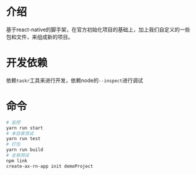 # 介绍

基于react-native的脚手架，在官方初始化项目的基础上，加上我们自定义的一些包和文件，来组成新的项目。

# 开发依赖

依赖`taskr`工具来进行开发，依赖node的`--inspect`进行调试

# 命令

```bash
# 监控
yarn run start
# 本目录测试
yarn run test
# 打包
yarn run build
# 全局测试
npm link
create-ax-rn-app init demoProject
```
